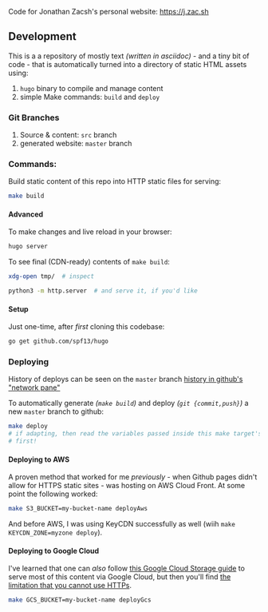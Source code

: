 Code for Jonathan Zacsh's personal website: https://j.zac.sh

## Development

This is a a repository of mostly text _(written in asciidoc)_ - and a tiny bit
of code - that is automatically turned into a directory of static HTML assets
using:
  1. `hugo` binary to compile and manage content
  1. simple Make commands: `build` and `deploy`

### Git Branches
  1. Source & content: `src` branch
  2. generated website: `master` branch

### Commands:

Build static content of this repo into HTTP static files for serving:
```bash
make build
```

#### Advanced

To make changes and live reload in your browser:
```bash
hugo server
```

To see final (CDN-ready) contents of `make build`:
```bash
xdg-open tmp/  # inspect

python3 -m http.server  # and serve it, if you'd like
```

#### Setup

Just one-time, after *first* cloning this codebase:
```bash
go get github.com/spf13/hugo
```

### Deploying

History of deploys can be seen on the `master` branch
[history in github's "network pane"](https://github.com/jzacsh/jzacsh.github.com/network)

To automatically generate _(`make build`)_ and deploy _(`git {commit,push}`)_
a new `master` branch to github:
```bash
make deploy
# if adapting, then read the variables passed inside this make target's script,
# first!
```

#### Deploying to AWS

A proven method that worked for me _previously_ - when Github pages didn't allow
for HTTPS static sites - was hosting on AWS Cloud Front. At some point the following worked:
```bash
make S3_BUCKET=my-bucket-name deployAws
```

And before AWS, I was using KeyCDN successfully as well (wiih `make
KEYCDN_ZONE=myzone deploy`).

#### Deploying to Google Cloud

I've learned that one can _also_ follow [this Google Cloud Storage
guide][googStaticSite] to serve most of this content via Google Cloud, but then
you'll find [the limitation that you cannot use HTTPs][googNoHttps].

[googStaticSite]: https://cloud.google.com/solutions/web-serving-overview#static-site
[googNoHttps]: https://cloud.google.com/storage/docs/troubleshooting#https

```bash
make GCS_BUCKET=my-bucket-name deployGcs
```
